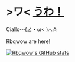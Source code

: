 # \>ワ<​ [うわ！](https://raw.githubusercontent.com/Rbqwow/Rbqwow/main/%E3%81%86%E3%82%8F%EF%BC%81.ogg)

Ciallo～(∠・ω< )⌒☆

Rbqwow are here!

[![Rbqwow's GitHub stats](https://github-readme-stats.vercel.app/api?username=rbqwow&count_private=true&show_icons=true&theme=dark)](https://github.com/anuraghazra/github-readme-stats)
<!-- [![Top Langs](https://github-readme-stats.vercel.app/api/top-langs/?username=rbqwow&layout=compact&theme=dark)](https://github.com/anuraghazra/github-readme-stats) -->

<!--
**Rbqwow/Rbqwow** is a ✨ _special_ ✨ repository because its `README.md` (this file) appears on your GitHub profile.

Here are some ideas to get you started:

- 🔭 I’m currently working on ...
- 🌱 I’m currently learning ...
- 👯 I’m looking to collaborate on ...
- 🤔 I’m looking for help with ...
- 💬 Ask me about ...
- 📫 How to reach me: ...
- 😄 Pronouns: ...
- ⚡ Fun fact: ...
-->
